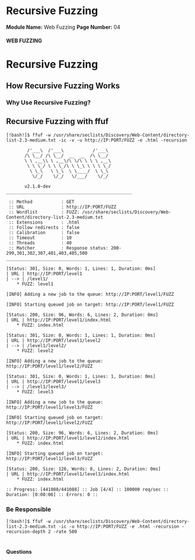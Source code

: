 <!--
 // Platform: Academy
// URL: https://academy.hackthebox.com/module/280/section/3130
// Platform Version: V1
// Module ID: 280
// Module Name: Web Fuzzing
// Module Difficulty: Easy
// Section ID: 3130
// Section Title: Recursive Fuzzing
// Page Title: Web Fuzzing
// Page Number: 04
-->

# Recursive Fuzzing

**Module Name:** Web Fuzzing **Page Number:** 04

#### WEB FUZZING

# Recursive Fuzzing

## How Recursive Fuzzing Works

### Why Use Recursive Fuzzing?

## Recursive Fuzzing with ffuf

``` shell-session
[!bash!]$ ffuf -w /usr/share/seclists/Discovery/Web-Content/directory-list-2.3-medium.txt -ic -v -u http://IP:PORT/FUZZ -e .html -recursion 

        /'___\  /'___\           /'___\       
       /\ \__/ /\ \__/  __  __  /\ \__/       
       \ \ ,__\\ \ ,__\/\ \/\ \ \ \ ,__\      
        \ \ \_/ \ \ \_/\ \ \_\ \ \ \ \_/      
         \ \_\   \ \_\  \ \____/  \ \_\       
          \/_/    \/_/   \/___/    \/_/       

       v2.1.0-dev
________________________________________________

 :: Method           : GET
 :: URL              : http://IP:PORT/FUZZ
 :: Wordlist         : FUZZ: /usr/share/seclists/Discovery/Web-Content/directory-list-2.3-medium.txt
 :: Extensions       : .html 
 :: Follow redirects : false
 :: Calibration      : false
 :: Timeout          : 10
 :: Threads          : 40
 :: Matcher          : Response status: 200-299,301,302,307,401,403,405,500
________________________________________________

[Status: 301, Size: 0, Words: 1, Lines: 1, Duration: 0ms]
| URL | http://IP:PORT/level1
| --> | /level1/
    * FUZZ: level1

[INFO] Adding a new job to the queue: http://IP:PORT/level1/FUZZ

[INFO] Starting queued job on target: http://IP:PORT/level1/FUZZ

[Status: 200, Size: 96, Words: 6, Lines: 2, Duration: 0ms]
| URL | http://IP:PORT/level1/index.html
    * FUZZ: index.html

[Status: 301, Size: 0, Words: 1, Lines: 1, Duration: 0ms]
| URL | http://IP:PORT/level1/level2
| --> | /level1/level2/
    * FUZZ: level2

[INFO] Adding a new job to the queue: http://IP:PORT/level1/level2/FUZZ

[Status: 301, Size: 0, Words: 1, Lines: 1, Duration: 0ms]
| URL | http://IP:PORT/level1/level3
| --> | /level1/level3/
    * FUZZ: level3

[INFO] Adding a new job to the queue: http://IP:PORT/level1/level3/FUZZ

[INFO] Starting queued job on target: http://IP:PORT/level1/level2/FUZZ

[Status: 200, Size: 96, Words: 6, Lines: 2, Duration: 0ms]
| URL | http://IP:PORT/level1/level2/index.html
    * FUZZ: index.html

[INFO] Starting queued job on target: http://IP:PORT/level1/level3/FUZZ

[Status: 200, Size: 126, Words: 8, Lines: 2, Duration: 0ms]
| URL | http://IP:PORT/level1/level3/index.html
    * FUZZ: index.html

:: Progress: [441088/441088] :: Job [4/4] :: 100000 req/sec :: Duration: [0:00:06] :: Errors: 0 ::
```

### Be Responsible

``` shell-session
[!bash!]$ ffuf -w /usr/share/seclists/Discovery/Web-Content/directory-list-2.3-medium.txt -ic -u http://IP:PORT/FUZZ -e .html -recursion -recursion-depth 2 -rate 500
```

# 

# 

#### Questions

####